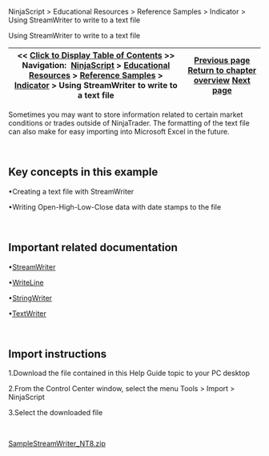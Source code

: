 ﻿


NinjaScript \> Educational Resources \> Reference Samples \> Indicator \> Using StreamWriter to write to a text file






















Using StreamWriter to write to a text file







| \<\< [Click to Display Table of Contents](using_streamwriter_to_write_to.md) \>\> **Navigation:**     [NinjaScript](ninjascript.md) \> [Educational Resources](educational_resources.md) \> [Reference Samples](reference_samples.md) \> [Indicator](indicator2.md) \> Using StreamWriter to write to a text file | [Previous page](using_streamreader_to_read_fro.md) [Return to chapter overview](indicator2.md) [Next page](using_system_io_file_propertie.md) |
| --- | --- |











Sometimes you may want to store information related to certain market conditions or trades outside of NinjaTrader. The formatting of the text file can also make for easy importing into Microsoft Excel in the future.


 


## Key concepts in this example


•Creating a text file with StreamWriter

•Writing Open\-High\-Low\-Close data with date stamps to the file

 


## Important related documentation


•[StreamWriter](https://learn.microsoft.com/en-us/dotnet/api/system.io.streamwriter?view=netframework-4.8)

•[WriteLine](https://learn.microsoft.com/en-us/dotnet/api/system.io.textwriter.writeline?view=netframework-4.8)

•[StringWriter](https://learn.microsoft.com/en-us/dotnet/api/system.io.stringwriter?view=netframework-4.8)

•[TextWriter](https://learn.microsoft.com/en-us/dotnet/api/system.io.textwriter?view=netframework-4.8)

 


## Import instructions


1\.Download the file contained in this Help Guide topic to your PC desktop

2\.From the Control Center window, select the menu Tools \> Import \> NinjaScript

3\.Select the downloaded file

 


[SampleStreamWriter\_NT8\.zip](https://ninjatrader.com/support/helpGuides/nt8/samples/SampleStreamWriter_NT8.zip)








